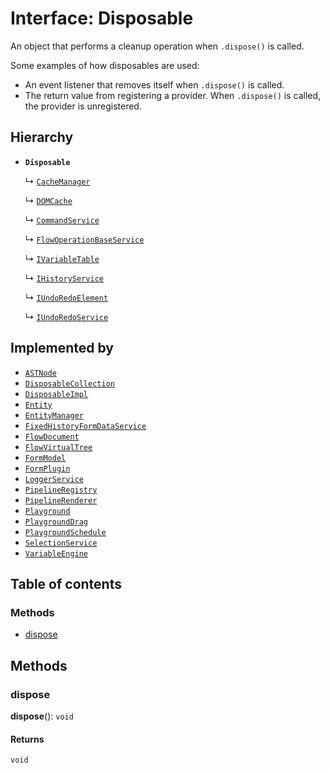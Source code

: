 # Interface: Disposable

An object that performs a cleanup operation when `.dispose()` is called.

Some examples of how disposables are used:

* An event listener that removes itself when `.dispose()` is called.
* The return value from registering a provider. When `.dispose()` is called, the provider is unregistered.

## Hierarchy

* **`Disposable`**

  ↳ [`CacheManager`](/auto-docs/fixed-layout-editor/interfaces/CacheManager.md)

  ↳ [`DOMCache`](/auto-docs/fixed-layout-editor/interfaces/DOMCache.md)

  ↳ [`CommandService`](/auto-docs/fixed-layout-editor/interfaces/CommandService.md)

  ↳ [`FlowOperationBaseService`](/auto-docs/fixed-layout-editor/interfaces/FlowOperationBaseService.md)

  ↳ [`IVariableTable`](/auto-docs/fixed-layout-editor/interfaces/IVariableTable.md)

  ↳ [`IHistoryService`](/auto-docs/fixed-layout-editor/interfaces/IHistoryService.md)

  ↳ [`IUndoRedoElement`](/auto-docs/fixed-layout-editor/interfaces/IUndoRedoElement.md)

  ↳ [`IUndoRedoService`](/auto-docs/fixed-layout-editor/interfaces/IUndoRedoService.md)

## Implemented by

* [`ASTNode`](/auto-docs/fixed-layout-editor/classes/ASTNode.md)
* [`DisposableCollection`](/auto-docs/fixed-layout-editor/classes/DisposableCollection.md)
* [`DisposableImpl`](/auto-docs/fixed-layout-editor/classes/DisposableImpl.md)
* [`Entity`](/auto-docs/fixed-layout-editor/classes/Entity-1.md)
* [`EntityManager`](/auto-docs/fixed-layout-editor/classes/EntityManager.md)
* [`FixedHistoryFormDataService`](/auto-docs/fixed-layout-editor/classes/FixedHistoryFormDataService.md)
* [`FlowDocument`](/auto-docs/fixed-layout-editor/classes/FlowDocument.md)
* [`FlowVirtualTree`](/auto-docs/fixed-layout-editor/classes/FlowVirtualTree-1.md)
* [`FormModel`](/auto-docs/fixed-layout-editor/classes/FormModel.md)
* [`FormPlugin`](/auto-docs/fixed-layout-editor/classes/FormPlugin.md)
* [`LoggerService`](/auto-docs/fixed-layout-editor/classes/LoggerService.md)
* [`PipelineRegistry`](/auto-docs/fixed-layout-editor/classes/PipelineRegistry.md)
* [`PipelineRenderer`](/auto-docs/fixed-layout-editor/classes/PipelineRenderer.md)
* [`Playground`](/auto-docs/fixed-layout-editor/classes/Playground.md)
* [`PlaygroundDrag`](/auto-docs/fixed-layout-editor/classes/PlaygroundDrag-1.md)
* [`PlaygroundSchedule`](/auto-docs/fixed-layout-editor/classes/PlaygroundSchedule.md)
* [`SelectionService`](/auto-docs/fixed-layout-editor/classes/SelectionService.md)
* [`VariableEngine`](/auto-docs/fixed-layout-editor/classes/VariableEngine.md)

## Table of contents

### Methods

* [dispose](/auto-docs/fixed-layout-editor/interfaces/Disposable-1.md#dispose)

## Methods

### dispose

**dispose**(): `void`

#### Returns

`void`
